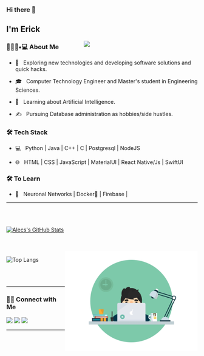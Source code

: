 ### Hi there 👋<h2> I'm Erick</h2>

<img align='right' src="https://media.giphy.com/media/v1.Y2lkPTc5MGI3NjExdmRlZzN6MTRocHlrcXd3N2cyMHRkNWE3aWt2dXAyczdpenB1YzR5eCZlcD12MV9pbnRlcm5hbF9naWZfYnlfaWQmY3Q9Zw/f3iwJFOVOwuy7K6FFw/giphy.gif" width="300">

<h3> 🧔🏻‍♂️•💻 About Me </h3>



- 🤔 &nbsp; Exploring new technologies and developing software solutions and quick hacks.

- 🎓 &nbsp; Computer Technology Engineer and Master's student in Engineering Sciences.

- 🌱 &nbsp; Learning about Artificial Intelligence.

- ✍️ &nbsp; Pursuing Database administration as hobbies/side hustles.



<h3>🛠 Tech Stack</h3>



- 💻 &nbsp; Python | Java | C++ | C | Postgresql | NodeJS 

- 🌐 &nbsp; HTML | CSS | JavaScript | MaterialUI | React Native/Js | SwiftUI

<!--

- 🛢 &nbsp; Postgresql | Firebase

- 🔧 &nbsp; Git | Markdown

- 🖥 &nbsp; Illustrator| Photoshop | PremierePro 

-->



<h3>🛠 To Learn</h3>

- 🔧 &nbsp; Neuronal Networks | Docker🐳 | Firebase | 

<hr>



<br/><br/>

[![Alecs's GitHub Stats](https://github-readme-stats.vercel.app/api?username=ErickBorgesGalindo&show_icons=true)](https://github.com/ErickBorgesGalindo)

<br/>

<br/>

<img src="https://github.com/nirala69/nirala69/blob/master/70804f7e25b11f29db904f2fa7b4cd9d.gif" width="350" align='right'>

![Top Langs](https://github-readme-stats.vercel.app/api/top-langs/?username=ErickBorgesGalindo&show_icons=true)

<br><br>



<hr>



<h3> 🤝🏻 Connect with Me </h3>

<p align="left">
<a href="https://www.notion.so/alecspace/CV-Ing-Erick-Alejandro-Borges-Galindo-7a669d0803554391a81a9ceb09963ec8"><img src="https://img.shields.io/badge/-ErickBorges%20CV-3423A6?style=flat&logo=Google-Chrome&logoColor=white"/></a>
<a href="https://www.linkedin.com/in/erick-borges-galindo"><img src="https://img.shields.io/badge/-Erick%20Borges-0077B5?style=flat&logo=Linkedin&logoColor=white"/></a>
<a href="mailto:erick.borges@outlook.es"><img src="https://img.shields.io/badge/-erick.borges@outlook.es-D14836?style=flat&logo=Gmail&logoColor=white"/></a>
</p>











<hr>




